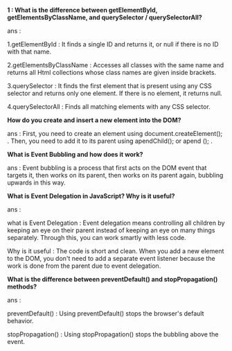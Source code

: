 **1 : What is the difference between getElementById, getElementsByClassName, and querySelector / querySelectorAll?**

ans : 

1.getElementById : It finds a single ID and returns it, or null if there is no ID with that name.

2.getElementsByClassName : Accesses all classes with the same name and returns all Html collections whose class names are given inside brackets.

3.querySelector : It finds the first element that is present using any CSS selector and returns only one element. If there is no element, it returns null.

4.querySelectorAll : Finds all matching elements with any CSS selector.



**How do you create and insert a new element into the DOM?**

ans : First, you need to create an element using document.createElement(); . Then, you need to add it to its parent using apendChild(); or apend (); .



**What is Event Bubbling and how does it work?**

ans : Event bubbling is a process that first acts on the DOM event that targets it, then works on its parent, then works on its parent again, bubbling upwards in this way.



**What is Event Delegation in JavaScript? Why is it useful?**

ans : 

what is Event Delegation : Event delegation means controlling all children by keeping an eye on their parent instead of keeping an eye on many things separately. Through this, you can work smartly with less code.

Why is it useful : The code is short and clean. When you add a new element to the DOM, you don't need to add a separate event listener because the work is done from the parent due to event delegation.



**What is the difference between preventDefault() and stopPropagation() methods?**

ans : 

preventDefault() : Using preventDefault() stops the browser's default behavior.

stopPropagation() : Using stopPropagation() stops the bubbling above the event.